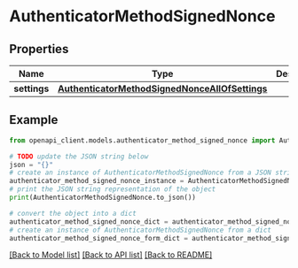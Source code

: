 # AuthenticatorMethodSignedNonce


## Properties

Name | Type | Description | Notes
------------ | ------------- | ------------- | -------------
**settings** | [**AuthenticatorMethodSignedNonceAllOfSettings**](AuthenticatorMethodSignedNonceAllOfSettings.md) |  | [optional] 

## Example

```python
from openapi_client.models.authenticator_method_signed_nonce import AuthenticatorMethodSignedNonce

# TODO update the JSON string below
json = "{}"
# create an instance of AuthenticatorMethodSignedNonce from a JSON string
authenticator_method_signed_nonce_instance = AuthenticatorMethodSignedNonce.from_json(json)
# print the JSON string representation of the object
print(AuthenticatorMethodSignedNonce.to_json())

# convert the object into a dict
authenticator_method_signed_nonce_dict = authenticator_method_signed_nonce_instance.to_dict()
# create an instance of AuthenticatorMethodSignedNonce from a dict
authenticator_method_signed_nonce_form_dict = authenticator_method_signed_nonce.from_dict(authenticator_method_signed_nonce_dict)
```
[[Back to Model list]](../README.md#documentation-for-models) [[Back to API list]](../README.md#documentation-for-api-endpoints) [[Back to README]](../README.md)


